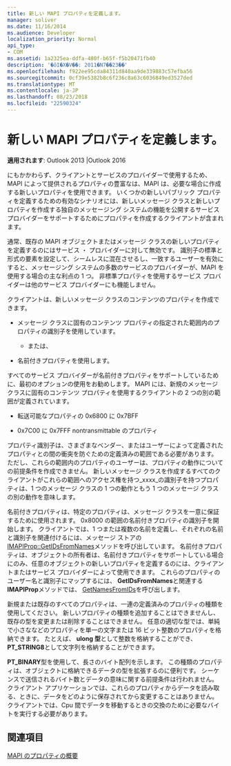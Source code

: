 ```yaml
---
title: 新しい MAPI プロパティを定義します。
manager: soliver
ms.date: 11/16/2014
ms.audience: Developer
localization_priority: Normal
api_type:
- COM
ms.assetid: 1a2325ea-ddfa-480f-b65f-f5b20471fb40
description: '�ŏI�X�V��: 2011�N7��23��'
ms.openlocfilehash: f922ee95cda84311d840aa9de339883c57efba56
ms.sourcegitcommit: 0cf39e5382b8c6f236c8a63c6036849ed3527ded
ms.translationtype: MT
ms.contentlocale: ja-JP
ms.lasthandoff: 08/23/2018
ms.locfileid: "22590324"
---
```

# <a name="defining-new-mapi-properties"></a>新しい MAPI プロパティを定義します。

  
  
**適用されます**: Outlook 2013 |Outlook 2016 
  
にもかかわらず、クライアントとサービスのプロバイダーで使用するため、MAPI によって提供されるプロパティの豊富なは、MAPI は、必要な場合に作成する新しいプロパティを使用できます。 いくつかの新しいパブリック プロパティを定義するための有効なシナリオには、新しいメッセージ クラスと新しいプロパティを作成する独自のメッセージング システムの機能を公開するサービス プロバイダーをサポートするためにプロパティを作成するクライアントが含まれます。
  
通常、既存の MAPI オブジェクトまたはメッセージ クラスの新しいプロパティを定義するのにはサービス ・ プロバイダーに対して無効です。 識別子の標準と形式の要素を設定して、シームレスに混在させるし、一致するユーザーを有効にすると、メッセージング システムの多数のサービスのプロバイダーが、MAPI を使用する場合の主な利点の 1 つ。 非標準プロパティを使用するサービス プロバイダーは他のサービス プロバイダーにも機能しません。 
  
クライアントは、新しいメッセージ クラスのコンテンツのプロパティを作成できます。
  
- メッセージ クラスに固有のコンテンツ プロパティの指定された範囲内のプロパティの識別子を使用しています。
    
    - または、
    
- 名前付きプロパティを使用します。 
    
すべてのサービス プロバイダーが名前付きプロパティをサポートしているために、最初のオプションの使用をお勧めします。 MAPI には、新規のメッセージ クラスに固有のコンテンツ プロパティを使用するクライアントの 2 つの別の範囲が定義されています。
  
- 転送可能なプロパティの 0x6800 に 0x7BFF
    
- 0x7C00 に 0x7FFF nontransmittable のプロパティ
    
プロパティ識別子は、さまざまなベンダー、またはユーザーによって定義されたプロパティとの間の衝突を防ぐための定義済みの範囲である必要があります。 ただし、これらの範囲内のプロパティのユーザーは、プロパティの動作についての前提条件を作成できません。 新しいメッセージ クラスを作成するすべてのクライアントがこれらの範囲へのアクセス権を持つ_xxxx_の識別子を持つプロパティは、1 つのメッセージ クラスの 1 つの動作ともう 1 つのメッセージ クラスの別の動作を意味します。 
  
名前付きプロパティは、特定のプロパティは、メッセージ クラスを一意に保証するために使用されます。 0x8000 の範囲の名前付きプロパティの識別子を開始します。 クライアントでは、1 つまたは複数の名前を定義し、それぞれの名前と識別子を関連付けるには、メッセージ ストアの[IMAPIProp::GetIDsFromNames](imapiprop-getidsfromnames.md)メソッドを呼び出しています。 名前付きプロパティは、オブジェクトの所有者は、名前付きプロパティをサポートしている場合にのみ、任意のオブジェクトの新しいプロパティを定義するのには、クライアントまたはサービス プロバイダーによって使用できます。 これらのプロパティのユーザー名と識別子にマップするには、 **GetIDsFromNames**と関連する**IMAPIProp**メソッドでは、 [GetNamesFromIDs](imapiprop-getnamesfromids.md)を呼び出します。
  
新規または既存のすべてのプロパティは、一連の定義済みのプロパティの種類を使用してください。 新しいプロパティの種類を追加することはできませんし、既存の型を変更または削除することはできません。 任意の適切な型では、単純で小さななどのプロパティを単一の文字または 16 ビット整数のプロパティを格納できます。 たとえば、 **ulong 型**として整数を格納することができ、 **PT_STRING8**として文字列を格納することができます。 
  
**PT_BINARY**型を使用して、長さのバイト配列を示します。 この種類のプロパティは、オブジェクトに格納できるデータの型を拡張するのに便利です。 シーケンスで送信されるバイト数とデータの意味に関する前提条件は行われません。 クライアント アプリケーションでは、これらのプロパティからデータを読み取る、ときに、データをどのように保存されてから変更することはありません。 クライアントでは、Cpu 間でデータを移動するときの交換のために必要なバイトを実行する必要があります。 
  
## <a name="see-also"></a>関連項目



[MAPI のプロパティの概要](mapi-property-overview.md)


